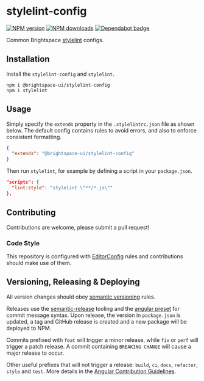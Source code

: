# stylelint-config
[![NPM version](https://img.shields.io/npm/v/@brightspace-ui/stylelint-config.svg)](https://www.npmjs.org/package/@brightspace-ui/stylelint-config)
[![NPM downloads](https://img.shields.io/npm/dt/@brightspace-ui/stylelint-config.svg)](https://www.npmjs.com/package/@brightspace-ui/stylelint-config)
[![Dependabot badge](https://flat.badgen.net/dependabot/BrightspaceUI/stylelint-config?icon=dependabot)](https://app.dependabot.com/)

Common Brightspace [stylelint](https://stylelint.io/) configs.

## Installation

Install the `stylelint-config` and `stylelint`.
```shell
npm i @brightspace-ui/stylelint-config
npm i stylelint
```

## Usage

Simply specify the `extends` property in the `.stylelintrc.json` file as shown below. The default config contains rules to avoid errors, and also to enforce consistent formatting.

```json
{
  "extends": "@brightspace-ui/stylelint-config"
}
```

Then run `stylelint`, for example by defining a script in your `package.json`.

```json
"scripts": {
  "lint:style": "stylelint \"**/*.js\""
},
```

## Contributing

Contributions are welcome, please submit a pull request!

### Code Style

This repository is configured with [EditorConfig](http://editorconfig.org) rules and contributions should make use of them.

## Versioning, Releasing & Deploying

All version changes should obey [semantic versioning](https://semver.org/) rules.

Releases use the [semantic-release](https://semantic-release.gitbook.io/) tooling and the [angular preset](https://github.com/conventional-changelog/conventional-changelog/tree/master/packages/conventional-changelog-angular) for commit message syntax. Upon release, the version in `package.json` is updated, a tag and GitHub release is created and a new package will be deployed to NPM.

Commits prefixed with `feat` will trigger a minor release, while `fix` or `perf` will trigger a patch release. A commit containing `BREAKING CHANGE` will cause a major release to occur.

Other useful prefixes that will not trigger a release: `build`, `ci`, `docs`, `refactor`, `style` and `test`. More details in the [Angular Contribution Guidelines](https://github.com/angular/angular/blob/master/CONTRIBUTING.md#type).